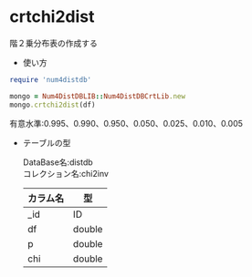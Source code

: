 crtchi2dist
===========
階２乗分布表の作成する

* 使い方

```ruby
require 'num4distdb'

mongo = Num4DistDBLIB::Num4DistDBCrtLib.new
mongo.crtchi2dist(df)
```
有意水準:0.995、0.990、0.950、0.050、0.025、0.010、0.005


* テーブルの型

  DataBase名:distdb  
  コレクション名:chi2inv  

  |カラム名|型     |
  |--------|------|
  |_id     |ID    |
  |df      |double|
  |p       |double|
  |chi     |double|

